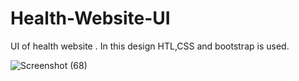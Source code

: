 # Health-Website-UI
UI of health website . In this design HTL,CSS and bootstrap is used.


![Screenshot (68)](https://user-images.githubusercontent.com/38450418/95888654-fae15f80-0d9e-11eb-81c9-891322ab8067.png)
